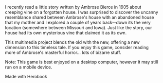 I recently read a little story written by Ambrose Bierce in 1905 about creeping vine on a forgotten house. I was surprised to discover the uncanny resemblance shared between Ambrose's house with an abandoned house that my mother and I explored a couple of years back--down its the very location (somewhere between Missouri and Iowa). Just like the story, our house had its own mysterious vine that claimed it as its own.

This multimedia project blends the old with the new, offering a new dimension to this timeless tale. If you enjoy this game, consider reading more of Ambrose's masterful horror... lots of bizarre stuff.

Note: This game is best enjoyed on a desktop computer, however it may still run on a mobile device.

Made with Herobook
